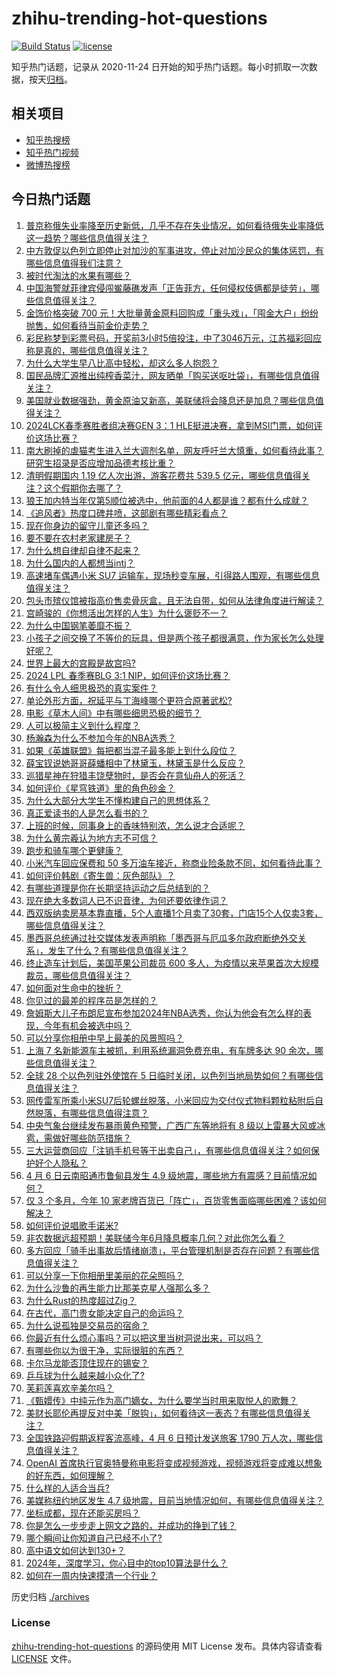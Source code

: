 # zhihu-trending-hot-questions

[![Build Status](https://github.com/justjavac/zhihu-trending-hot-questions/workflows/ci/badge.svg?branch=master)](https://github.com/justjavac/zhihu-trending-hot-questions/actions)
[![license](https://img.shields.io/github/license/justjavac/zhihu-trending-hot-questions)](https://github.com/justjavac/zhihu-trending-hot-questions/blob/master/LICENSE)

知乎热门话题，记录从 2020-11-24
日开始的知乎热门话题。每小时抓取一次数据，按天[归档](./archives)。

## 相关项目

- [知乎热搜榜](https://github.com/justjavac/zhihu-trending-top-search)
- [知乎热门视频](https://github.com/justjavac/zhihu-trending-hot-video)
- [微博热搜榜](https://github.com/justjavac/weibo-trending-hot-search)

## 今日热门话题

<!-- BEGIN -->
<!-- 最后更新时间 Sun Apr 07 2024 09:23:42 GMT+0800 (China Standard Time) -->

1. [普京称俄失业率降至历史新低，几乎不存在失业情况，如何看待俄失业率降低这一趋势？哪些信息值得关注？](https://www.zhihu.com/question/651937191)
1. [中方敦促以色列立即停止对加沙的军事进攻，停止对加沙民众的集体惩罚，有哪些信息值得我们注意？](https://www.zhihu.com/question/651883530)
1. [被时代淘汰的水果有哪些？](https://www.zhihu.com/question/646904142)
1. [中国海警就菲律宾侵闯鲎藤礁发声「正告菲方，任何侵权伎俩都是徒劳」，哪些信息值得关注？](https://www.zhihu.com/question/651941145)
1. [金饰价格突破 700 元！大批量黄金原料回购成「重头戏」，「囤金大户」纷纷抛售，如何看待当前金价走势？](https://www.zhihu.com/question/651962373)
1. [彩民称梦到彩票号码，开奖前3小时5倍投注，中了3046万元，江苏福彩回应称是真的，哪些信息值得关注？](https://www.zhihu.com/question/651976752)
1. [为什么大学生早八比高中轻松，却这么多人抱怨？](https://www.zhihu.com/question/651278366)
1. [国民品牌汇源推出纯榨香菜汁，网友晒单「购买送呕吐袋」，有哪些信息值得关注？](https://www.zhihu.com/question/651904127)
1. [美国就业数据强劲，黄金原油又新高，美联储将会降息还是加息？哪些信息值得关注？](https://www.zhihu.com/question/651967660)
1. [2024LCK春季赛胜者组决赛GEN 3：1 HLE挺进决赛，拿到MSI门票，如何评价这场比赛？](https://www.zhihu.com/question/651933054)
1. [南大刷掉的虐猫考生进入兰大调剂名单，网友呼吁兰大慎重，如何看待此事？研究生招录是否应增加品德考核比重？](https://www.zhihu.com/question/651939361)
1. [清明假期国内 1.19 亿人次出游，游客花费共 539.5 亿元，哪些信息值得关注？这个假期你去哪了？](https://www.zhihu.com/question/651966720)
1. [狼王加内特当年仅第5顺位被选中，他前面的4人都是谁？都有什么成就？](https://www.zhihu.com/question/639670030)
1. [《追风者》热度口碑井喷，这部剧有哪些精彩看点？](https://www.zhihu.com/question/649661440)
1. [现在你身边的留守儿童还多吗？](https://www.zhihu.com/question/651803417)
1. [要不要在农村老家建房子？](https://www.zhihu.com/question/461139420)
1. [为什么想自律却自律不起来？](https://www.zhihu.com/question/325952857)
1. [为什么国内的人都想当intj？](https://www.zhihu.com/question/640233019)
1. [高速堵车偶遇小米 SU7 运输车，现场秒变车展，引得路人围观，有哪些信息值得关注？](https://www.zhihu.com/question/651926013)
1. [包头市殡仪馆被指高价售卖骨灰盒，且无法自带，如何从法律角度进行解读？](https://www.zhihu.com/question/651879468)
1. [宫崎骏的《你想活出怎样的人生》为什么褒贬不一？](https://www.zhihu.com/question/651837796)
1. [为什么中国钢笔萎靡不振？](https://www.zhihu.com/question/328742980)
1. [小孩子之间交换了不等价的玩具，但是两个孩子都很满意，作为家长怎么处理好呢？](https://www.zhihu.com/question/321277654)
1. [世界上最大的宫殿是故宫吗?](https://www.zhihu.com/question/65792489)
1. [2024 LPL 春季赛BLG 3:1 NIP，如何评价这场比赛？](https://www.zhihu.com/question/651938557)
1. [有什么令人细思极恐的真实案件？](https://www.zhihu.com/question/334828112)
1. [单论外形方面，祝延平与丁海峰哪个更符合原著武松?](https://www.zhihu.com/question/602045053)
1. [电影《草木人间》中有哪些细思恐极的细节？](https://www.zhihu.com/question/651356303)
1. [人可以极简主义到什么程度？](https://www.zhihu.com/question/313020218)
1. [杨瀚森为什么不参加今年的NBA选秀？](https://www.zhihu.com/question/651758312)
1. [如果《英雄联盟》每把都当混子最多能上到什么段位？](https://www.zhihu.com/question/405571841)
1. [薛宝钗说她哥哥薛蟠相中了林黛玉，林黛玉是什么反应？](https://www.zhihu.com/question/649914041)
1. [巡猎星神在狩猎丰饶孽物时，是否会在意仙舟人的死活？](https://www.zhihu.com/question/624706950)
1. [如何评价《星穹铁道》里的角色砂金？](https://www.zhihu.com/question/641111858)
1. [为什么大部分大学生不懂构建自己的思想体系？](https://www.zhihu.com/question/650300547)
1. [真正爱读书的人是怎么看书的？](https://www.zhihu.com/question/502804915)
1. [上班的时候，同事身上的香味特别浓，怎么说才合适呢？](https://www.zhihu.com/question/651941192)
1. [为什么黄宗羲认为地方志不可信？](https://www.zhihu.com/question/597654282)
1. [跑步和骑车哪个更健康？](https://www.zhihu.com/question/651962996)
1. [小米汽车回应保费和 50 多万油车接近，称商业险条款不同，如何看待此事？](https://www.zhihu.com/question/652001831)
1. [如何评价韩剧《寄生兽：灰色部队》？](https://www.zhihu.com/question/651525088)
1. [有哪些道理是你在长期坚持运动之后总结到的？](https://www.zhihu.com/question/651340131)
1. [现在绝大多数词人已不识音律，为何还要依律作词？](https://www.zhihu.com/question/651599330)
1. [西双版纳卖房基本靠直播，5个人直播1个月卖了30套，门店15个人仅卖3套，哪些信息值得关注？](https://www.zhihu.com/question/651976758)
1. [墨西哥总统通过社交媒体发表声明称「墨西哥与厄瓜多尔政府断绝外交关系」，发生了什么？有哪些信息值得关注？](https://www.zhihu.com/question/651910177)
1. [终止造车计划后，美国苹果公司裁员 600 多人，为疫情以来苹果首次大规模裁员，哪些信息值得关注？](https://www.zhihu.com/question/651918106)
1. [如何面对生命中的挫折？](https://www.zhihu.com/question/651919469)
1. [你见过的最差的程序员是怎样的？](https://www.zhihu.com/question/31236086)
1. [詹姆斯大儿子布朗尼宣布参加2024年NBA选秀，你认为他会有怎么样的表现，今年有机会被选中吗？](https://www.zhihu.com/question/651856428)
1. [可以分享你相册中早上最美的风景照吗？](https://www.zhihu.com/question/650481715)
1. [上海 7 名新能源车主被抓，利用系统漏洞免费充电，有车牌多达 90 余次，哪些信息值得关注？](https://www.zhihu.com/question/651918098)
1. [全球 28 个以色列驻外使馆在 5 日临时关闭，以色列当地局势如何？有哪些信息值得关注？](https://www.zhihu.com/question/651879239)
1. [网传雷军所乘小米SU7后轮螺丝脱落，小米回应为交付仪式物料颗粒粘附后自然脱落，有哪些信息值得注意？](https://www.zhihu.com/question/651876195)
1. [中央气象台继续发布暴雨黄色预警，广西广东等地将有 8 级以上雷暴大风或冰雹，需做好哪些防范措施？](https://www.zhihu.com/question/651886287)
1. [三大运营商回应「注销手机号等于出卖自己」，有哪些信息值得关注？如何保护好个人隐私？](https://www.zhihu.com/question/651875229)
1. [4 月 6 日云南昭通市鲁甸县发生 4.9 级地震，哪些地方有震感？目前情况如何？](https://www.zhihu.com/question/651892079)
1. [仅 3 个多月，今年 10 家老牌百货已「阵亡」，百货零售面临哪些困难？该如何解决？](https://www.zhihu.com/question/651876029)
1. [如何评价说唱歌手诺米?](https://www.zhihu.com/question/651438001)
1. [非农数据远超预期！美联储今年6月降息概率几何？对此你怎么看？](https://www.zhihu.com/question/651910066)
1. [多方回应「骑手出事故后情绪崩溃」，平台管理机制是否存在问题？有哪些信息值得关注？](https://www.zhihu.com/question/651883147)
1. [可以分享一下你相册里美丽的花朵照吗？](https://www.zhihu.com/question/651921620)
1. [为什么沙鲁的再生能力比那美克星人强那么多？](https://www.zhihu.com/question/648837016)
1. [为什么Rust的热度超过Zig？](https://www.zhihu.com/question/651507851)
1. [在古代，高门贵女能决定自己的命运吗？](https://www.zhihu.com/question/650871103)
1. [为什么说孤独是交易员的宿命？](https://www.zhihu.com/question/651333227)
1. [你最近有什么烦心事吗？可以把这里当树洞说出来，可以吗？](https://www.zhihu.com/question/642846834)
1. [有哪些你以为很干净，实际很脏的东西？](https://www.zhihu.com/question/617131433)
1. [卡尔马龙能否顶住现在的锡安？](https://www.zhihu.com/question/645288842)
1. [乒乓球为什么越来越小众化了?](https://www.zhihu.com/question/457179364)
1. [芙莉莲喜欢辛美尔吗？](https://www.zhihu.com/question/636854397)
1. [《甄嬛传》中纯元作为高门嫡女，为什么要学当时用来取悦人的歌舞？](https://www.zhihu.com/question/435422600)
1. [美财长耶伦再提反对中美「脱钩」，如何看待这一表态？有哪些信息值得关注？](https://www.zhihu.com/question/651875415)
1. [全国铁路迎假期返程客流高峰，4 月 6 日预计发送旅客 1790 万人次，哪些信息值得关注？](https://www.zhihu.com/question/651878654)
1. [OpenAI 首席执行官奥特曼称电影将变成视频游戏，视频游戏将变成难以想象的好东西，如何理解？](https://www.zhihu.com/question/651796208)
1. [什么样的人适合当兵?](https://www.zhihu.com/question/651289589)
1. [美媒称纽约地区发生 4.7 级地震，目前当地情况如何，有哪些信息值得关注？](https://www.zhihu.com/question/651849553)
1. [坐标成都，现在还能买房吗？](https://www.zhihu.com/question/650252391)
1. [你是怎么一步步走上网文之路的，并成功的挣到了钱？](https://www.zhihu.com/question/651871325)
1. [哪个瞬间让你知道自己已经不小了?](https://www.zhihu.com/question/425625068)
1. [高中语文如何达到130+？](https://www.zhihu.com/question/26434989)
1. [2024年，深度学习，你心目中的top10算法是什么？](https://www.zhihu.com/question/638660013)
1. [如何在一周内快速摸清一个行业？](https://www.zhihu.com/question/21324385)

<!-- END -->

历史归档 [./archives](./archives)

### License

[zhihu-trending-hot-questions](https://github.com/justjavac/zhihu-trending-hot-questions)
的源码使用 MIT License 发布。具体内容请查看 [LICENSE](./LICENSE) 文件。

